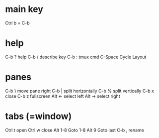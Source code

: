 # main key
Ctrl b = C-b

# help
C-b ?       help
C-b /       describe key
C-b :       tmux cmd
C-Space		Cycle Layout

# panes
C-b }	    move pane right
C-b |	    split horizontally
C-b %	    split vertically
C-b x       close
C-b z       fullscreen
Alt ←       select left
Alt →       select right

# tabs (=window)
Ctrl t      open
Ctrl w      close
Alt 1-8     Goto 1-8
Alt 9       Goto last
C-b ,	    rename
